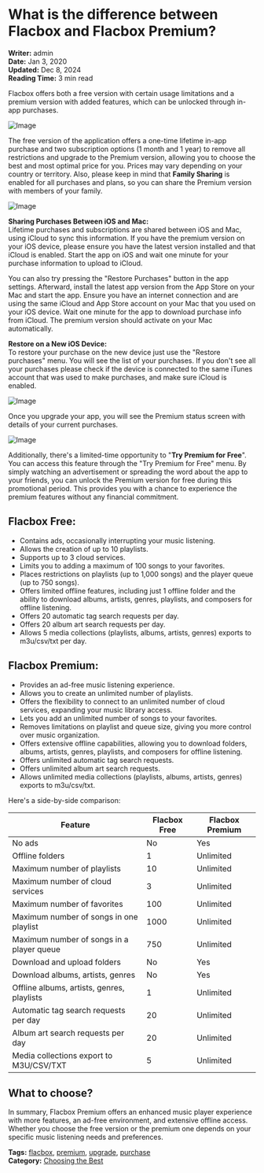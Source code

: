 # What is the difference between Flacbox and Flacbox Premium?

**Writer:** admin  
**Date:** Jan 3, 2020  
**Updated:** Dec 8, 2024  
**Reading Time:** 3 min read

Flacbox offers both a free version with certain usage limitations and a premium version with added features, which can be unlocked through in-app purchases.

![Image](21260c_742ba087387946e186c9e899830d2dba~mv2.png)

The free version of the application offers a one-time lifetime in-app purchase and two subscription options (1 month and 1 year) to remove all restrictions and upgrade to the Premium version, allowing you to choose the best and most optimal price for you. Prices may vary depending on your country or territory. Also, please keep in mind that **Family Sharing** is enabled for all purchases and plans, so you can share the Premium version with members of your family.

![Image](21260c_1f5149c45a5d4aa59d7b9636a5ed389a~mv2.png)

**Sharing Purchases Between iOS and Mac:**  
Lifetime purchases and subscriptions are shared between iOS and Mac, using iCloud to sync this information. If you have the premium version on your iOS device, please ensure you have the latest version installed and that iCloud is enabled. Start the app on iOS and wait one minute for your purchase information to upload to iCloud.

You can also try pressing the "Restore Purchases" button in the app settings. Afterward, install the latest app version from the App Store on your Mac and start the app. Ensure you have an internet connection and are using the same iCloud and App Store account on your Mac that you used on your iOS device. Wait one minute for the app to download purchase info from iCloud. The premium version should activate on your Mac automatically.

**Restore on a New iOS Device:**  
To restore your purchase on the new device just use the "Restore purchases" menu. You will see the list of your purchases. If you don't see all your purchases please check if the device is connected to the same iTunes account that was used to make purchases, and make sure iCloud is enabled.

![Image](21260c_5cf8b7fb1bc54156b1f0e562445607d9~mv2.png)

Once you upgrade your app, you will see the Premium status screen with details of your current purchases.

![Image](21260c_d0f6d3095e75427dbbd7793d2e2e9f00~mv2.png)

Additionally, there's a limited-time opportunity to "**Try Premium for Free**". You can access this feature through the "Try Premium for Free" menu. By simply watching an advertisement or spreading the word about the app to your friends, you can unlock the Premium version for free during this promotional period. This provides you with a chance to experience the premium features without any financial commitment.

## Flacbox Free:

- Contains ads, occasionally interrupting your music listening.
- Allows the creation of up to 10 playlists.
- Supports up to 3 cloud services.
- Limits you to adding a maximum of 100 songs to your favorites.
- Places restrictions on playlists (up to 1,000 songs) and the player queue (up to 750 songs).
- Offers limited offline features, including just 1 offline folder and the ability to download albums, artists, genres, playlists, and composers for offline listening.
- Offers 20 automatic tag search requests per day.
- Offers 20 album art search requests per day.
- Allows 5 media collections (playlists, albums, artists, genres) exports to m3u/csv/txt per day.

## Flacbox Premium:

- Provides an ad-free music listening experience.
- Allows you to create an unlimited number of playlists.
- Offers the flexibility to connect to an unlimited number of cloud services, expanding your music library access.
- Lets you add an unlimited number of songs to your favorites.
- Removes limitations on playlist and queue size, giving you more control over music organization.
- Offers extensive offline capabilities, allowing you to download folders, albums, artists, genres, playlists, and composers for offline listening.
- Offers unlimited automatic tag search requests.
- Offers unlimited album art search requests.
- Allows unlimited media collections (playlists, albums, artists, genres) exports to m3u/csv/txt.

Here's a side-by-side comparison:

| Feature                                    | Flacbox Free | Flacbox Premium |
|--------------------------------------------|--------------|-----------------|
| No ads                                     | No           | Yes             |
| Offline folders                            | 1            | Unlimited       |
| Maximum number of playlists                | 10           | Unlimited       |
| Maximum number of cloud services           | 3            | Unlimited       |
| Maximum number of favorites                | 100          | Unlimited       |
| Maximum number of songs in one playlist    | 1000         | Unlimited       |
| Maximum number of songs in a player queue  | 750          | Unlimited       |
| Download and upload folders                | No           | Yes             |
| Download albums, artists, genres           | No           | Yes             |
| Offline albums, artists, genres, playlists | 1            | Unlimited       |
| Automatic tag search requests per day      | 20           | Unlimited       |
| Album art search requests per day          | 20           | Unlimited       |
| Media collections export to M3U/CSV/TXT    | 5            | Unlimited       |

## What to choose?

In summary, Flacbox Premium offers an enhanced music player experience with more features, an ad-free environment, and extensive offline access. Whether you choose the free version or the premium one depends on your specific music listening needs and preferences.

**Tags:** [flacbox](https://www.everappz.com/blog/tags/flacbox), [premium](https://www.everappz.com/blog/tags/premium), [upgrade](https://www.everappz.com/blog/tags/upgrade), [purchase](https://www.everappz.com/blog/tags/purchase)  
**Category:** [Choosing the Best](https://www.everappz.com/blog/categories/choosing-the-best)